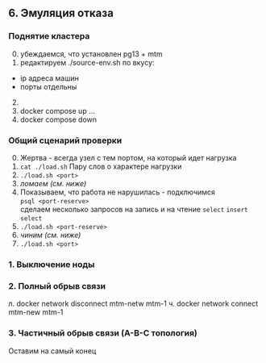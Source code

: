 ## 6. Эмуляция отказа

### Поднятие кластера

0. убеждаемся, что установлен pg13 + mtm
1. редактируем ./source-env.sh по вкусу:
  - ip адреса машин
  - порты отдельны
2.
3. docker compose up
...
4. docker compose down

### Общий сценарий проверки

0. Жертва - всегда узел с тем портом, на который идет нагрузка
1. `cat ./load.sh`
Пару слов о характере нагрузки
2. `./load.sh <port>`
3. *ломаем (см. ниже)*
4. Показываем, что работа не нарушилась - подключимся  
`psql <port-reserve>`  
сделаем несколько запросов на запись и на чтение
`select`
`insert`
`select`
5. `./load.sh <port-reserve>`
6. *чиним (см. ниже)* 
7. `./load.sh <port>`

### 1. Выключение ноды

### 2. Полный обрыв связи
л. docker network disconnect mtm-netw mtm-1
ч. docker network connect mtm-new mtm-1

### 3. Частичный обрыв связи (A-B-C топология)

Оставим на самый конец
